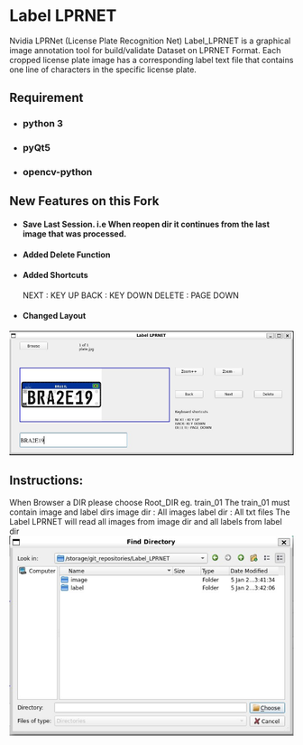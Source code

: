 # Label LPRNET
Nvidia LPRNet (License Plate Recognition Net) 
Label_LPRNET  is a graphical image annotation tool for build/validate Dataset on LPRNET Format.
Each cropped license plate image has a corresponding label text file that contains one line of characters in the specific license plate. 



## Requirement
- ### python 3
- ### pyQt5
- ### opencv-python


##  New Features on this Fork
- #### Save Last Session. i.e When reopen dir it continues from the last image that was processed.
- #### Added Delete Function
- #### Added Shortcuts 
    NEXT : KEY UP
    BACK : KEY DOWN
    DELETE : PAGE DOWN
- #### Changed Layout


![logo](label_lprnet01.jpg)

##  Instructions:
When Browser a DIR please choose Root_DIR  eg. train_01 
The train_01 must contain image and label dirs
image dir : All images
label dir : All txt files
The Label LPRNET will read all images from image dir and all labels from label dir
![logo](label_lprnet02.jpg)

